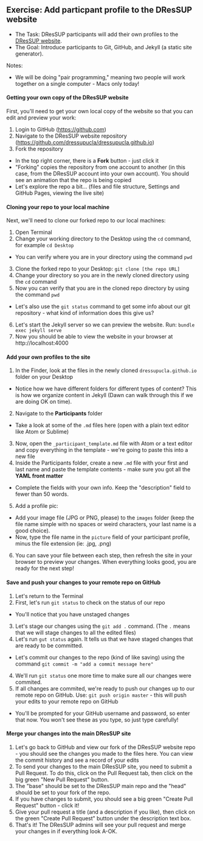 ## Exercise: Add particpant profile to the DResSUP website

* The Task: DResSUP participants will add their own profiles to the [DResSUP website](http://dressup.library.ucla.edu/participants/). 
* The Goal: Introduce participants to Git, GitHub, and Jekyll (a static site generator).

Notes:
* We will be doing "pair programming," meaning two people will work together on a single computer - Macs only today!

#### Getting your own copy of the DResSUP website

First, you'll need to get your own local copy of the website so that you can edit and preview your work:

1. Login to GitHub (https://github.com) 
2. Navigate to the DResSUP website repository (https://github.com/dressupucla/dressupucla.github.io)
3. Fork the repository
  * In the top right corner, there is a **Fork** button - just click it
  * "Forking" copies the repository from one account to another (in this case, from the DResSUP account into your own account). You should see an animation that the repo is being copied
  * Let's explore the repo a bit... (files and file structure, Settings and GitHub Pages, viewing the live site)
  
#### Cloning your repo to your local machine

Next, we'll need to clone our forked repo to our local machines:

1. Open Terminal
2. Change your working directory to the Desktop using the `cd` command, for example `cd Desktop`
 * You can verify where you are in your directory using the command `pwd`
3. Clone the forked repo to your Desktop: `git clone [the repo URL]`
4. Change your directory so you are in the newly cloned directory using the `cd` command
5. Now you can verify that you are in the cloned repo directory by using the command `pwd`
 * Let's also use the `git status` command to get some info about our git repository - what kind of information does this give us?
6. Let's start the Jekyll server so we can preview the website. Run: `bundle exec jekyll serve`
7. Now you should be able to view the website in your browser at http://localhost:4000

#### Add your own profiles to the site

1. In the Finder, look at the files in the newly cloned `dressupucla.github.io` folder on your Desktop
 * Notice how we have different folders for different types of content? This is how we organize content in Jekyll (Dawn can walk through this if we are doing OK on time).
2. Navigate to the **Participants** folder
 * Take a look at some of the `.md` files here (open with a plain text editor like Atom or Sublime)
3. Now, open the `_participant_template.md` file with Atom or a text editor and copy everything in the template - we're going to paste this into a new file
4. Inside the Participants folder, create a new `.md` file with your first and last name and paste the template contents - make sure you got all the **YAML front matter**
 * Complete the fields with your own info. Keep the "description" field to fewer than 50 words.
5. Add a profile pic:
 * Add your image file (JPG or PNG, please) to the `images` folder (keep the file name simple with no spaces or weird characters, your last name is a good choice).
 * Now, type the file name in the `picture` field of your participant profile, minus the file extension (ie: .jpg, .png)
6. You can save your file between each step, then refresh the site in your browser to preview your changes. When everything looks good, you are ready for the next step!

#### Save and push your changes to your remote repo on GitHub
1. Let's return to the Terminal
2. First, let's run `git status` to check on the status of our repo
 * You'll notice that you have unstaged changes
3. Let's stage our changes using the `git add .` command. (The `.` means that we will stage changes to all the edited files)
3. Let's run `gut status` again. It tells us that we have staged changes that are ready to be committed.
 * Let's commit our changes to the repo (kind of like saving) using the command `git commit -m "add a commit message here"`
4. We'll run `git status` one more time to make sure all our changes were commited.
5. If all changes are commited, we're ready to push our changes up to our remote repo on GitHub. Use: `git push origin master` - this will push your edits to your remote repo on GitHub
 * You'll be prompted for your GitHub username and password, so enter that now. You won't see these as you type, so just type carefully!

#### Merge your changes into the main DResSUP site
1. Let's go back to GitHub and view our fork of the DResSUP website repo - you should see the changes you made to the files here. You can view the commit history and see a record of your edits
2. To send your changes to the main DResSUP site, you need to submit a Pull Request. To do this, click on the Pull Request tab, then click on the big green "New Pull Request" button.
3. The "base" should be set to the DResSUP main repo and the "head" should be set to your fork of the repo.
4. If you have changes to submit, you should see a big green "Create Pull Request" button - click it!
5. Give your pull request a title (and a description if you like), then click on the green "Create Pull Request" button under the description text box.
6. That's it! The DResSUP admins will see your pull request and merge your changes in if everything look A-OK.

